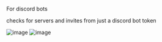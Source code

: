 For discord bots

checks for servers and invites from just a discord bot token

![image](https://github.com/user-attachments/assets/3e8eceff-10f1-491c-b66c-fdda21196880) 
![image](https://github.com/user-attachments/assets/406488bd-986e-4942-959d-c4dec1626f2b)


